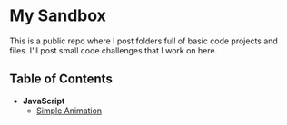 # My Sandbox

This is a public repo where I post folders full of basic code projects and files.
I'll post small code challenges that I work on here.


## Table of Contents

- **JavaScript**
  - [Simple Animation](https://github.com/Zitharis/My-Sandbox/tree/main/JavaScript/Simple%20Animation)
